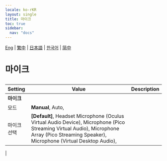 ```yaml
---
locale: ko-rKR
layout: single
title: 마이크
toc: true
sidebar:
  nav: "docs"
---
```

[Eng](/dancexr/menu/2025.4/chat/microphone) | [繁中](/tw/dancexr/menu/2025.4/chat/microphone) | [日本語](/jp/dancexr/menu/2025.4/chat/microphone) | [한국어](/kr/dancexr/menu/2025.4/chat/microphone) | [简中](/zh/dancexr/menu/2025.4/chat/microphone)

# 마이크

## 

| Setting | Value | Description |
| :--- | --- | :--- |
|**마이크** | | 
| 모드 |  **Manual**,  Auto,  |  |
| 마이크 선택 |  **[Default]**,  Headset Microphone (Oculus Virtual Audio Device),  Microphone (Pico Streaming Virtual Audio),  Microphone Array (Pico Streaming Speaker),  Microphone (Virtual Desktop Audio),  |  |
|
